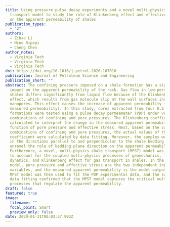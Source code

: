 ```yaml
---
title: Using pressure pulse decay experiments and a novel multi-physics shale
  transport model to study the role of Klinkenberg effect and effective stress
  on the apparent permeability of shales
publication_types:
  - "2"
authors:
  - Zihao Li
  - Nino Ripepi
  - Cheng Chen
author_notes:
  - Virginia Tech
  - Virginia Tech
  - Virginia Tech
doi: https://doi.org/10.1016/j.petrol.2020.107010
publication: Journal of Petroleum Science and Engineering
publication_short: ""
abstract: The confining pressure imposed on a shale formation has a significant
  impact on the apparent permeability of the rock. Gas flow in low-permeability
  shales differs significantly from liquid flow because of the Klinkenberg
  effect, which results from gas molecule slip at the wall surfaces inside the
  nanopores. This effect causes the increase of apparent permeability (i.e., the
  measured permeability). In this study, cores extracted from four U.S. shale
  formations were tested using a pulse decay permeameter (PDP) under varying
  combinations of confining and pore pressures. The Klinkenberg coefficient was
  calculated to interpret the change in the measured apparent permeability as a
  function of pore pressure and effective stress. Next, based on the various
  combinations of confining and pore pressures, the actual values of the Biot
  coefficient were calculated by data fitting. Moreover, the samples were cored
  in the directions parallel to and perpendicular to the shale bedding planes to
  unravel the role of bedding plane direction on the apparent permeability.
  Furthermore, a novel, multi-physics shale transport (MPST) model was developed
  to account for the coupled multi-physics processes of geomechanics, fluid
  dynamics, and Klinkenberg effect for gas transport in shales. In the MPST
  model, pore pressure and effective stress are the two independent input
  variables, and the measured apparent permeability is the model output. The
  MPST model was then used to fit the PDP experimental data, and the successful
  data fitting confirmed that the MPST model captures the critical multi-physics
  processes that regulate the apparent permeability.
draft: false
featured: true
image:
  filename: ""
  focal_point: Smart
  preview_only: false
date: 2020-01-31T00:03:57.903Z
---
```

